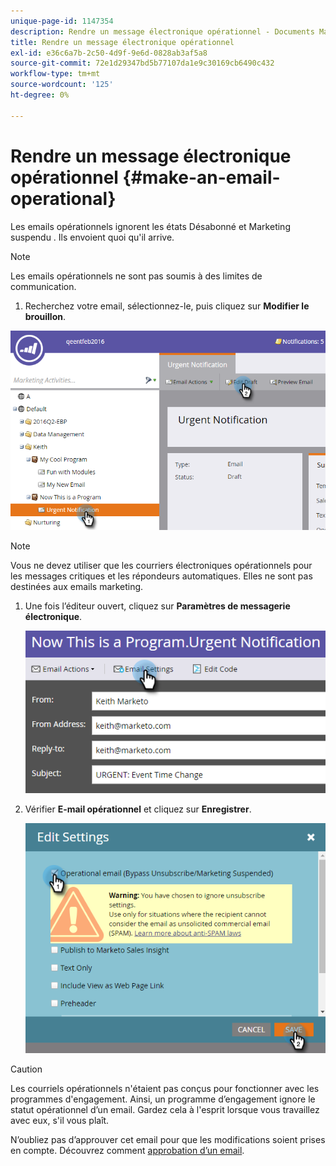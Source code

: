 ```yaml
---
unique-page-id: 1147354
description: Rendre un message électronique opérationnel - Documents Marketo - Documentation du produit
title: Rendre un message électronique opérationnel
exl-id: e36c6a7b-2c50-4d9f-9e6d-0828ab3af5a8
source-git-commit: 72e1d29347bd5b77107da1e9c30169cb6490c432
workflow-type: tm+mt
source-wordcount: '125'
ht-degree: 0%

---
```


# Rendre un message électronique opérationnel {#make-an-email-operational}

Les emails opérationnels ignorent les états Désabonné et Marketing suspendu . Ils envoient quoi qu&#39;il arrive.

>[!NOTE]
>
>Les emails opérationnels ne sont pas soumis à des limites de communication.

1. Recherchez votre email, sélectionnez-le, puis cliquez sur **Modifier le brouillon**.

![](assets/one-1.png)

>[!NOTE]
>
>Vous ne devez utiliser que les courriers électroniques opérationnels pour les messages critiques et les répondeurs automatiques. Elles ne sont pas destinées aux emails marketing.

1. Une fois l’éditeur ouvert, cliquez sur **Paramètres de messagerie électronique**.

   ![](assets/two-1.png)

1. Vérifier **E-mail opérationnel** et cliquez sur **Enregistrer**.

   ![](assets/three.png)

>[!CAUTION]
>
>Les courriels opérationnels n&#39;étaient pas conçus pour fonctionner avec les programmes d&#39;engagement. Ainsi, un programme d’engagement ignore le statut opérationnel d’un email. Gardez cela à l&#39;esprit lorsque vous travaillez avec eux, s&#39;il vous plaît.

N’oubliez pas d’approuver cet email pour que les modifications soient prises en compte. Découvrez comment  [approbation d’un email](/help/marketo/product-docs/email-marketing/general/creating-an-email/approve-an-email.md).
